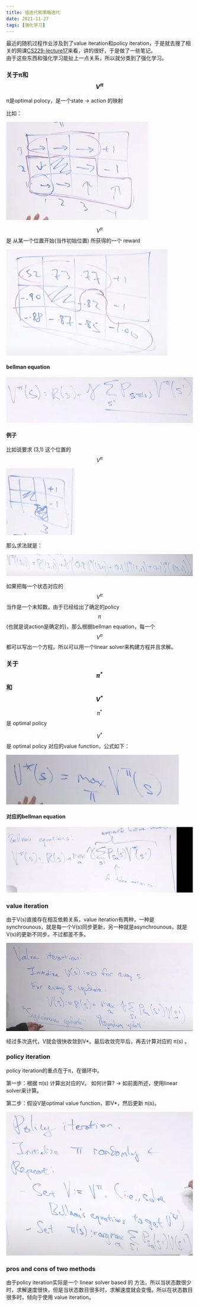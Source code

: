 ```yaml
---
title: 值迭代和策略迭代
date: 2021-11-27
tags: [强化学习]
---
```

最近的随机过程作业涉及到了value iteration和policy iteration，于是就去搜了相关的网课[CS229-lecture17](https://www.youtube.com/watch?v=d5gaWTo6kDM)来看，讲的很好，于是做了一些笔记。  
由于这些东西和强化学习能扯上一点关系，所以就分类到了强化学习。

### 关于π和$$V^{\pi}$$ 

π是optimal polocy，是一个state -> action 的映射

比如：

![image-20211227183556201](https://raw.githubusercontent.com/ljhgpp/whatisthis/main/static/image-20211227183556201.png)

$$V^{\pi}$$ 是 从某一个位置开始(当作初始位置) 所获得的一个 reward

![image-20211227183739382](https://raw.githubusercontent.com/ljhgpp/whatisthis/main/static/image-20211227183739382.png)





#### bellman equation

![image-20211227184936151](https://raw.githubusercontent.com/ljhgpp/whatisthis/main/static/image-20211227184936151.png)



#### 例子

比如说要求 (3,1) 这个位置的 $$V^{\pi}$$

![image-20211227185217516](https://raw.githubusercontent.com/ljhgpp/whatisthis/main/static/image-20211227185217516.png)

那么求法就是：

![image-20211227185300830](https://raw.githubusercontent.com/ljhgpp/whatisthis/main/static/image-20211227185300830.png)

如果把每一个状态对应的$$V^{\pi}$$当作是一个未知数，由于已经给出了确定的policy $$\pi$$ (也就是说action是确定的)，那么根据bellman equation，每一个$$V^{\pi}$$都可以写出一个方程。所以可以用一个linear solver来构建方程并且求解。





### 关于$$\pi^*$$ 和 $$V^*$$

$$\pi^*$$ 是 optimal policy

$$ V^* $$是 optimal policy 对应的value function，公式如下：

![image-20211227191645200](https://raw.githubusercontent.com/ljhgpp/whatisthis/main/static/image-20211227191645200.png)

#### 对应的bellman equation

![image-20211227192056237](https://raw.githubusercontent.com/ljhgpp/whatisthis/main/static/image-20211227192056237.png)



### value iteration

由于V(s)直接存在相互依赖关系，value iteration有两种，一种是 synchrounous，就是每一个V(s)同步更新，另一种就是asynchrounous，就是V(s)的更新不同步。不过都差不多。

![image-20211227193331244](https://raw.githubusercontent.com/ljhgpp/whatisthis/main/static/image-20211227193331244.png)

经过多次迭代，V就会很快收敛到V*。最后收敛完毕后，再去计算对应的 π(s) 。



### policy iteration

policy iteration的重点在于π，在循环中。

第一步：根据 π(s) 计算出对应的V。 如何计算? -> 如前面所述，使用linear solver来计算。

第二步：假设V是optimal value function，即V*，然后更新 π(s)。

![image-20211227195556271](https://raw.githubusercontent.com/ljhgpp/whatisthis/main/static/image-20211227195556271.png)



### pros and cons of two methods

由于policy iteration实际是一个 linear solver based 的 方法，所以当状态数很少时，求解速度很快，但是当状态数目很多时，求解速度就会变慢。所以在状态数目很多时，倾向于使用 value iteration。




